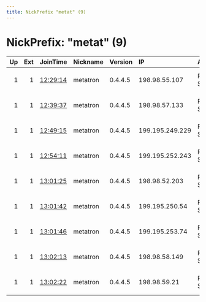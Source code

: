```yaml
---
title: NickPrefix "metat" (9)
---
```


# NickPrefix: "metat" (9)

|   Up |   Ext | JoinTime                                                                                            | Nickname   | Version   | IP              | AS                 | CC   |   ORp |   Dirp | OS    | Contact                        |   eFamMembers |
|-----:|------:|:----------------------------------------------------------------------------------------------------|:-----------|:----------|:----------------|:-------------------|:-----|------:|-------:|:------|:-------------------------------|--------------:|
|    1 |     1 | [12:29:14](https://metrics.torproject.org/rs.html#details/A5A5941F669596E34FCC4263B61AF2FAF7BB2CDF) | metatron   | 0.4.4.5   | 198.98.55.107   | FranTech Solutions | us   |  9001 |      0 | Linux | hello at metatrongroup dot org |             1 |
|    1 |     1 | [12:39:37](https://metrics.torproject.org/rs.html#details/8C2F0D91E9A82FAA602CE57C585E35EE06F2299F) | metatron   | 0.4.4.5   | 198.98.57.133   | FranTech Solutions | us   |  9001 |      0 | Linux | hello at metatrongroup dot org |             1 |
|    1 |     1 | [12:49:15](https://metrics.torproject.org/rs.html#details/1597055929AF0104D01948DF00A30E63A3809FBF) | metatron   | 0.4.4.5   | 199.195.249.229 | FranTech Solutions | us   |  9001 |      0 | Linux | hello at metatrongroup dot org |             1 |
|    1 |     1 | [12:54:11](https://metrics.torproject.org/rs.html#details/0772F9F35B84389E9F10E25F35E40028AF0BBA77) | metatron   | 0.4.4.5   | 199.195.252.243 | FranTech Solutions | us   |  9001 |      0 | Linux | hello at metatrongroup dot org |             1 |
|    1 |     1 | [13:01:25](https://metrics.torproject.org/rs.html#details/CA92CD85375D78C31EF8A60AB3EBDB9F2752FC06) | metatron   | 0.4.4.5   | 198.98.52.203   | FranTech Solutions | us   |  9001 |      0 | Linux | hello at metatrongroup dot org |             1 |
|    1 |     1 | [13:01:42](https://metrics.torproject.org/rs.html#details/EE224015178AFA78205951F7F1DD149C62FC08A7) | metatron   | 0.4.4.5   | 199.195.250.54  | FranTech Solutions | us   |  9001 |      0 | Linux | hello at metatrongroup dot org |             1 |
|    1 |     1 | [13:01:46](https://metrics.torproject.org/rs.html#details/F07F1620521FF5BC8754C567A40F242380D67AFC) | metatron   | 0.4.4.5   | 199.195.253.74  | FranTech Solutions | us   |  9001 |      0 | Linux | hello at metatrongroup dot org |             1 |
|    1 |     1 | [13:02:13](https://metrics.torproject.org/rs.html#details/06F57E61CA344C226DA4120AB7AA892C199BA9F3) | metatron   | 0.4.4.5   | 198.98.58.149   | FranTech Solutions | us   |  9001 |      0 | Linux | hello at metatrongroup dot org |             1 |
|    1 |     1 | [13:02:22](https://metrics.torproject.org/rs.html#details/2F211A545F9392910C0BE4A38A1C89B23F7CA29E) | metatron   | 0.4.4.5   | 198.98.59.21    | FranTech Solutions | us   |  9001 |      0 | Linux | hello at metatrongroup dot org |             1 |

